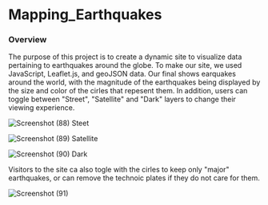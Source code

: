 # Mapping_Earthquakes

### Overview

The purpose of this project is to create a dynamic site to visualize data pertaining to earthquakes around the globe. To make our site, we used JavaScript, Leaflet.js, and geoJSON data. Our final shows earquakes around the world, with the magnitude of the earthquakes being displayed by the size and color of the cirles that repesent them. In addition, users can toggle between "Street", "Satellite" and "Dark" layers to change their viewing experience. 


![Screenshot (88)](https://user-images.githubusercontent.com/87949792/147394806-23fccdb7-d7f0-4fa9-9d5c-3e04822290d1.png)
Steet


![Screenshot (89)](https://user-images.githubusercontent.com/87949792/147394812-2396ca0a-7062-48dd-88fc-845eb20e7f67.png)
Satellite


![Screenshot (90)](https://user-images.githubusercontent.com/87949792/147394814-22ea8197-8501-44c5-b97e-3c980e2e9c51.png)
Dark




Visitors to the site ca also togle with the cirles to keep only "major" earthquakes, or can remove the technoic plates if they do not care for them.

![Screenshot (91)](https://user-images.githubusercontent.com/87949792/147394838-b745d861-90bf-45a1-9e6d-01ec8789ed66.png)
